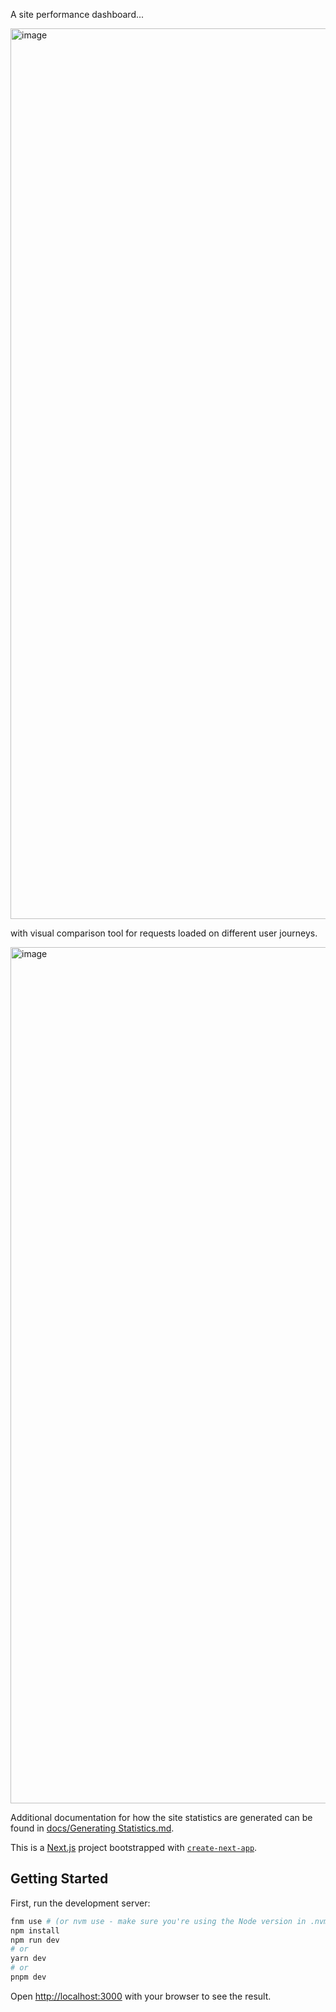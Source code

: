A site performance dashboard...

<img width="1425" alt="image" src="https://user-images.githubusercontent.com/18164832/230440224-96522218-f7bc-4455-b713-451c36e4019e.png">

with visual comparison tool for requests loaded on different user journeys.

<img width="1370" alt="image" src="https://user-images.githubusercontent.com/18164832/230439930-4d8b311b-e691-428a-b478-a433e2660dda.png">

Additional documentation for how the site statistics are generated can be found in [docs/Generating Statistics.md](docs/Generating%20Statistics.md).

This is a [Next.js](https://nextjs.org/) project bootstrapped with [`create-next-app`](https://github.com/vercel/next.js/tree/canary/packages/create-next-app).

## Getting Started

First, run the development server:

```bash
fnm use # (or nvm use - make sure you're using the Node version in .nvmrc)
npm install
npm run dev
# or
yarn dev
# or
pnpm dev
```

Open [http://localhost:3000](http://localhost:3000) with your browser to see the result.
